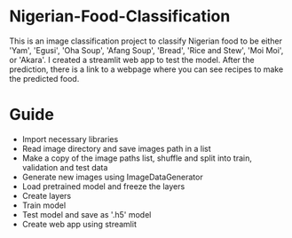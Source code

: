 # Nigerian-Food-Classification
This is an image classification project to classify Nigerian food to be either 'Yam', 'Egusi', 'Oha Soup', 'Afang Soup', 'Bread', 'Rice and Stew', 'Moi Moi', or 'Akara'. I created a streamlit web app to test the model. After the prediction, there is a link to a webpage where you can see recipes to make the predicted food.

# Guide
* Import necessary libraries
* Read image directory and save images path in a list
* Make a copy of the image paths list, shuffle and split into train, validation and test data 
* Generate new images using ImageDataGenerator
* Load pretrained model and freeze the layers
* Create layers
* Train model
* Test model and save as '.h5' model
* Create web app using streamlit
